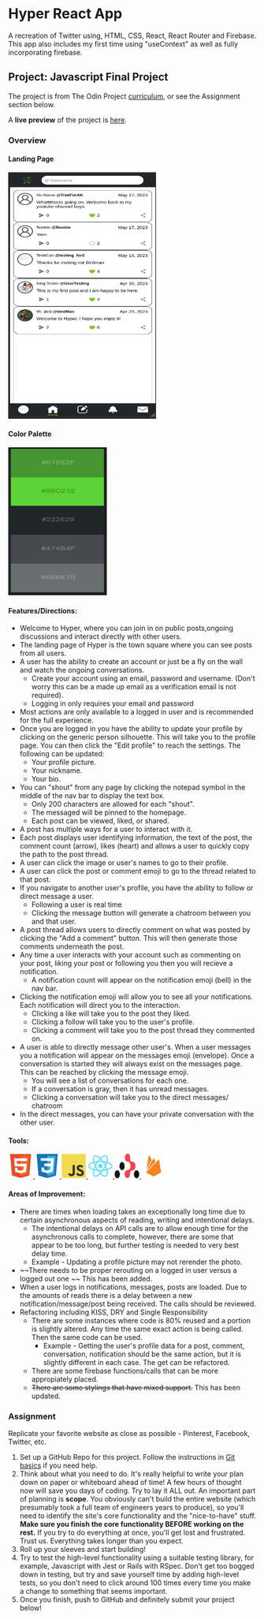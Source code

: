 # Hyper React App

A recreation of Twitter using, HTML, CSS, React, React Router and Firebase. This app also includes my first time using "useContext" as well as fully incorporating firebase.

## Project: Javascript Final Project

The project is from The Odin Project [curriculum](https://www.theodinproject.com/lessons/node-path-javascript-javascript-final-project), or see the Assignment section below.

A **live preview** of the project is [here](https://lucasstinson.github.io/hyper/).

### Overview

#### **Landing Page**

<p align="left"> 
<img src="./src/assets/images/landingPage.png" alt="html5" width="300" height="500"/> 
</p>

#### **Color Palette**

<p align="left"> 
<img src="./src/assets/images/colorPalette.png" alt="html5" width="200" height="300"/> 
</p>

#### **Features/Directions:**

- Welcome to Hyper, where you can join in on public posts,ongoing discussions and interact directly with other users.
- The landing page of Hyper is the town square where you can see posts from all users.
- A user has the ability to create an account or just be a fly on the wall and watch the ongoing conversations.
  - Create your account using an email, password and username. (Don't worry this can be a made up email as a verification email is not required).
  - Logging in only requires your email and password
- Most actions are only available to a logged in user and is recommended for the full experience.
- Once you are logged in you have the ability to update your profile by clicking on the generic person silhouette. This will take you to the profile page. You can then click the "Edit profile" to reach the settings. The following can be updated:
  - Your profile picture.
  - Your nickname.
  - Your bio.
- You can "shout" from any page by clicking the notepad symbol in the middle of the nav bar to display the text box.
  - Only 200 characters are allowed for each "shout".
  - The messaged will be pinned to the homepage.
  - Each post can be viewed, liked, or shared.
- A post has multiple ways for a user to interact with it.
- Each post displays user identifying information, the text of the post, the comment count (arrow), likes (heart) and allows a user to quickly copy the path to the post thread.
- A user can click the image or user's names to go to their profile.
- A user can click the post or comment emoji to go to the thread related to that post.
- If you navigate to another user's profile, you have the ability to follow or direct message a user.
  - Following a user is real time
  - Clicking the message button will generate a chatroom between you and that user.
- A post thread allows users to directly comment on what was posted by clicking the "Add a comment" button. This will then generate those comments underneath the post.
- Any time a user interacts with your account such as commenting on your post, liking your post or following you then you will recieve a notification.
  - A notification count will appear on the notification emoji (bell) in the nav bar.
- Clicking the notification emoji will allow you to see all your notifications. Each notification will direct you to the interaction.
  - Clicking a like will take you to the post they liked.
  - Clicking a follow will take you to the user's profile.
  - Clicking a comment will take you to the post thread they commented on.
- A user is able to directly message other user's. When a user messages you a notification will appear on the messages emoji (envelope). Once a conversation is started they will always exist on the messages page. This can be reached by clicking the message emoji.
  - You will see a list of conversations for each one.
  - If a conversation is gray, then it has unread messages.
  - Clicking a conversation will take you to the direct messages/ chatroom
- In the direct messages, you can have your private conversation with the other user.

#### **Tools:**

<p align="left"> 
<a href="https://developer.mozilla.org/en-US/docs/Web/HTML" target="_blank"> <img src="https://raw.githubusercontent.com/devicons/devicon/master/icons/html5/html5-original.svg" alt="html5" width="50" height="50"/> </a> 
<a href="https://developer.mozilla.org/en-US/docs/Web/CSS" target="_blank"> <img src="https://raw.githubusercontent.com/devicons/devicon/master/icons/css3/css3-original.svg" alt="css3" width="50" height="50"/> </a>
<a href="https://developer.mozilla.org/en-US/docs/Web/JavaScript" target="_blank"> <img src="https://raw.githubusercontent.com/devicons/devicon/master/icons/javascript/javascript-original.svg" alt="javascript" width="50" height="50"/> </a>
<a href="https://reactjs.org/" target="_blank"> <img src="https://raw.githubusercontent.com/devicons/devicon/master/icons/react/react-original.svg" alt="react" width="50" height="50"/> </a>
<a href=https://reactrouter.com/en/main target="_blank"> <img src="./src/assets/images/react-router.svg" alt="react-router" width="50" height="50"/> </a>
<a href="https://firebase.google.com/" target="_blank"> <img src="https://raw.githubusercontent.com/devicons/devicon/1119b9f84c0290e0f0b38982099a2bd027a48bf1/icons/firebase/firebase-plain.svg" alt="firebase" width="50" height="50"/> </a>
</p>

#### **Areas of Improvement:**

- There are times when loading takes an exceptionally long time due to certain asynchronous aspects of reading, writing and intentional delays.
  - The intentional delays on API calls are to allow enough time for the asynchronous calls to complete, however, there are some that appear to be too long, but further testing is needed to very best delay time.
  - Example - Updating a profile picture may not rerender the photo.
- ~~There needs to be proper rerouting on a logged in user versus a logged out one ~~ This has been added.
- When a user logs in notifications, messages, posts are loaded. Due to the amounts of reads there is a delay between a new notification/message/post being received. The calls should be reviewed.
- Refactoring including KISS, DRY and Single Responsibility
  - There are some instances where code is 80% reused and a portion is slightly altered. Any time the same exact action is being called. Then the same code can be used.
    - Example - Getting the user's profile data for a post, comment, conversation, notification should be the same action, but it is slightly different in each case. The get can be refactored.
  - There are some firebase functions/calls that can be more appropiately placed.
  - ~~There are some stylings that have mixed support.~~ This has been updated.

### Assignment

<div class="lesson-content__panel" markdown="1">
Replicate your favorite website as close as possible - Pinterest, Facebook, Twitter, etc.

1. Set up a GitHub Repo for this project. Follow the instructions in [Git basics](https://www.theodinproject.com/paths/foundations/courses/foundations/lessons/git-basics) if you need help.
2. Think about what you need to do. It's really helpful to write your plan down on paper or whiteboard ahead of time! A few hours of thought now will save you days of coding. Try to lay it ALL out. An important part of planning is **scope**. You obviously can't build the entire website (which presumably took a full team of engineers years to produce), so you'll need to identify the site's core functionality and the "nice-to-have" stuff. **Make sure you finish the core functionality BEFORE working on the rest.** If you try to do everything at once, you'll get lost and frustrated. Trust us. Everything takes longer than you expect.
3. Roll up your sleeves and start building!
4. Try to test the high-level functionality using a suitable testing library, for example, Javascript with Jest or Rails with RSpec. Don't get too bogged down in testing, but try and save yourself time by adding high-level tests, so you don't need to click around 100 times every time you make a change to something that seems important.
5. Once you finish, push to GitHub and definitely submit your project below!
</div>
